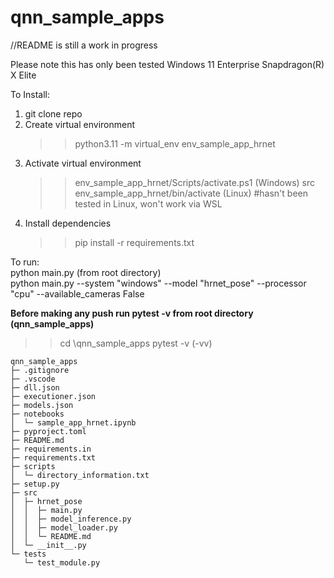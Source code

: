 # qnn_sample_apps
//README is still a work in progress

Please note this has only been tested Windows 11 Enterprise  Snapdragon(R) X Elite

To Install:
   1. git clone repo
   2. Create virtual environment
      >> python3.11 -m virtual_env env_sample_app_hrnet
   3. Activate virtual environment
      >> env_sample_app_hrnet/Scripts/activate.ps1 (Windows)
      >> src env_sample_app_hrnet/bin/activate (Linux)  #hasn't been tested in Linux, won't work via WSL
   4. Install dependencies
      >> pip install -r requirements.txt


To run: </br>
python main.py (from root directory) </br>
python main.py --system "windows" --model "hrnet_pose" --processor "cpu" --available_cameras False

**Before making any push run pytest -v from root directory (qnn_sample_apps\)**
>> cd \qnn_sample_apps
>> pytest -v (-vv)

```
qnn_sample_apps
├─ .gitignore
├─ .vscode
├─ dll.json
├─ executioner.json
├─ models.json
├─ notebooks
│  └─ sample_app_hrnet.ipynb
├─ pyproject.toml
├─ README.md
├─ requirements.in
├─ requirements.txt
├─ scripts
│  └─ directory_information.txt
├─ setup.py
├─ src
│  ├─ hrnet_pose
│  │  ├─ main.py
│  │  ├─ model_inference.py
│  │  ├─ model_loader.py
│  │  └─ README.md
│  └─ __init__.py
└─ tests
   └─ test_module.py

```